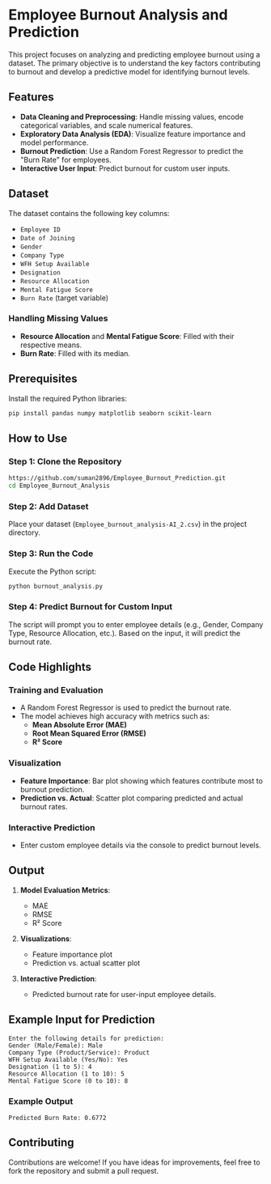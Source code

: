# Employee Burnout Analysis and Prediction

This project focuses on analyzing and predicting employee burnout using a dataset. The primary objective is to understand the key factors contributing to burnout and develop a predictive model for identifying burnout levels.

## Features
- **Data Cleaning and Preprocessing**: Handle missing values, encode categorical variables, and scale numerical features.
- **Exploratory Data Analysis (EDA)**: Visualize feature importance and model performance.
- **Burnout Prediction**: Use a Random Forest Regressor to predict the "Burn Rate" for employees.
- **Interactive User Input**: Predict burnout for custom user inputs.

## Dataset
The dataset contains the following key columns:
- `Employee ID`
- `Date of Joining`
- `Gender`
- `Company Type`
- `WFH Setup Available`
- `Designation`
- `Resource Allocation`
- `Mental Fatigue Score`
- `Burn Rate` (target variable)

### Handling Missing Values
- **Resource Allocation** and **Mental Fatigue Score**: Filled with their respective means.
- **Burn Rate**: Filled with its median.

## Prerequisites
Install the required Python libraries:
```bash
pip install pandas numpy matplotlib seaborn scikit-learn
```

## How to Use
### Step 1: Clone the Repository
```bash
https://github.com/suman2896/Employee_Burnout_Prediction.git
cd Employee_Burnout_Analysis
```

### Step 2: Add Dataset
Place your dataset (`Employee_burnout_analysis-AI_2.csv`) in the project directory.

### Step 3: Run the Code
Execute the Python script:
```bash
python burnout_analysis.py
```

### Step 4: Predict Burnout for Custom Input
The script will prompt you to enter employee details (e.g., Gender, Company Type, Resource Allocation, etc.). Based on the input, it will predict the burnout rate.

## Code Highlights
### Training and Evaluation
- A Random Forest Regressor is used to predict the burnout rate.
- The model achieves high accuracy with metrics such as:
  - **Mean Absolute Error (MAE)**
  - **Root Mean Squared Error (RMSE)**
  - **R² Score**

### Visualization
- **Feature Importance**: Bar plot showing which features contribute most to burnout prediction.
- **Prediction vs. Actual**: Scatter plot comparing predicted and actual burnout rates.

### Interactive Prediction
- Enter custom employee details via the console to predict burnout levels.

## Output
1. **Model Evaluation Metrics**:
   - MAE
   - RMSE
   - R² Score

2. **Visualizations**:
   - Feature importance plot
   - Prediction vs. actual scatter plot

3. **Interactive Prediction**:
   - Predicted burnout rate for user-input employee details.

## Example Input for Prediction
```plaintext
Enter the following details for prediction:
Gender (Male/Female): Male
Company Type (Product/Service): Product
WFH Setup Available (Yes/No): Yes
Designation (1 to 5): 4
Resource Allocation (1 to 10): 5
Mental Fatigue Score (0 to 10): 8
```

### Example Output
```plaintext
Predicted Burn Rate: 0.6772
```

## Contributing
Contributions are welcome! If you have ideas for improvements, feel free to fork the repository and submit a pull request.
